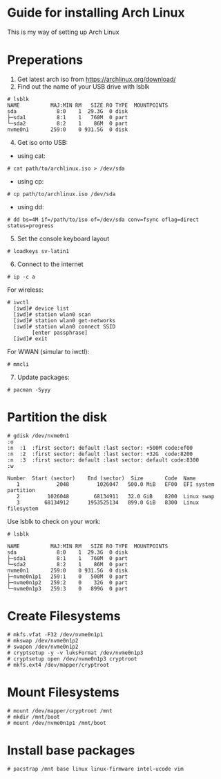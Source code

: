 # Guide for installing Arch Linux
This is my way of setting up Arch Linux

# Preperations
1. Get latest arch iso from https://archlinux.org/download/
2. Find out the name of your USB drive with lsblk

```
# lsblk
NAME          MAJ:MIN RM   SIZE RO TYPE  MOUNTPOINTS
sda             8:0    1  29.3G  0 disk
├─sda1          8:1    1   760M  0 part
└─sda2          8:2    1    86M  0 part
nvme0n1       259:0    0 931.5G  0 disk
```

4. Get iso onto USB:

* using cat:

```
# cat path/to/archlinux.iso > /dev/sda
```

* using cp:

```
# cp path/to/archlinux.iso /dev/sda
```
* using dd:

```
# dd bs=4M if=/path/to/iso of=/dev/sda conv=fsync oflag=direct status=progress
```

5. Set the console keyboard layout

```
# loadkeys sv-latin1
```

6. Connect to the internet

```
# ip -c a
```
For wireless:

```
# iwctl
  [iwd]# device list
  [iwd]# station wlan0 scan
  [iwd]# station wlan0 get-networks
  [iwd]# station wlan0 connect SSID
        [enter passphrase]
  [iwd]# exit
```

For WWAN (simular to iwctl):

```
# mmcli
```

7. Update packages:

```
# pacman -Syyy
```

# Partition the disk

```
# gdisk /dev/nvme0n1
:o
:n  :1  :first sector: default :last sector: +500M code:ef00
:n  :2  :first sector: default :last sector: +32G  code:8200
:n  :3  :first sector: default :last sector: default code:8300
:w

Number  Start (sector)    End (sector)  Size       Code  Name
   1            2048         1026047   500.0 MiB   EF00  EFI system partition
   2         1026048        68134911   32.0 GiB    8200  Linux swap
   3        68134912      1953525134   899.0 GiB   8300  Linux filesystem
```

Use lsblk to check on your work:
```
# lsblk

NAME          MAJ:MIN RM   SIZE RO TYPE  MOUNTPOINTS
sda             8:0    1  29.3G  0 disk
├─sda1          8:1    1   760M  0 part
└─sda2          8:2    1    86M  0 part
nvme0n1       259:0    0 931.5G  0 disk
├─nvme0n1p1   259:1    0   500M  0 part  
├─nvme0n1p2   259:2    0    32G  0 part  
└─nvme0n1p3   259:3    0   899G  0 part
```

# Create Filesystems
```
# mkfs.vfat -F32 /dev/nvme0n1p1
# mkswap /dev/nvme0n1p2
# swapon /dev/nvme0n1p2
# cryptsetup -y -v luksFormat /dev/nvme0n1p3
# cryptsetup open /dev/nvme0n1p3 cryptroot
# mkfs.ext4 /dev/mapper/cryptroot
```

# Mount Filesystems
```
# mount /dev/mapper/cryptroot /mnt
# mkdir /mnt/boot
# mount /dev/nvme0n1p1 /mnt/boot
```

# Install base packages
```
# pacstrap /mnt base linux linux-firmware intel-ucode vim 
```

